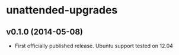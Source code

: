 unattended-upgrades
===================

v0.1.0 (2014-05-08)
-------------------
- First officially published release. Ubuntu support tested on 12.04

